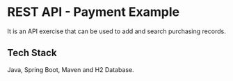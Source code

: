 # REST API - Payment Example
It is an API exercise that can be used to add and search purchasing records.
## Tech Stack
Java, Spring Boot, Maven and H2 Database.